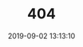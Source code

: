 ---
title: 404
date: 2019-09-02 13:13:10
type: "404"
layout: "404"
description: "你来到了没有知识的荒原 :("
---